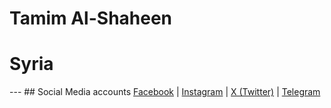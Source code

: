 # Tamim Al-Shaheen
# Syria
---  ## Social Media accounts
[Facebook](https://facebook.com/tamimalshaheen) |  [Instagram](https://instagram.com/tamimalshaheen) | [X (Twitter)](https://x.com/Tamim_Alshaheen) |   [Telegram](https://t.me/@Tamimalshaheen)
